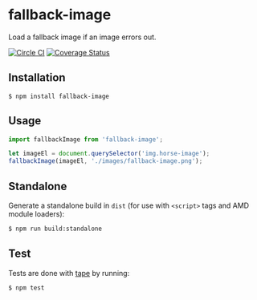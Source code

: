 # fallback-image

Load a fallback image if an image errors out.

[![Circle CI](https://circleci.com/gh/zakangelle/fallback-image/tree/master.svg?style=shield)](https://circleci.com/gh/zakangelle/fallback-image/tree/master) [![Coverage Status](https://img.shields.io/coveralls/zakangelle/fallback-image.svg)](https://coveralls.io/github/zakangelle/fallback-image?branch=master)

## Installation

```
$ npm install fallback-image
```

## Usage

```js
import fallbackImage from 'fallback-image';

let imageEl = document.querySelector('img.horse-image');
fallbackImage(imageEl, './images/fallback-image.png');
```

## Standalone

Generate a standalone build in `dist` (for use with `<script>` tags and AMD module loaders):

```sh
$ npm run build:standalone
```

## Test

Tests are done with [tape](https://github.com/substack/tape) by running:

```
$ npm test
```
